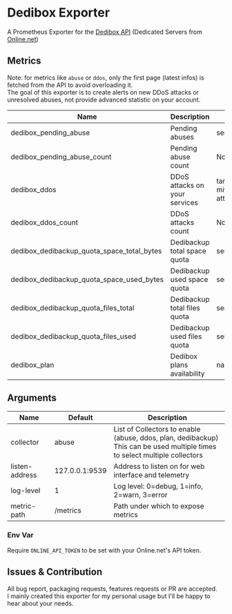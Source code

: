# Dedibox Exporter

A Prometheus Exporter for the [Dedibox API](https://console.online.net/fr/api/) (Dedicated Servers from [Online.net](https://www.scaleway.com/en/dedibox/))

## Metrics

Note: for metrics like `abuse` or `ddos`, only the first page (latest infos) is fetched from the API to avoid overloading it.  
The goal of this exporter is to create alerts on new DDoS attacks or unresolved abuses, not provide advanced statistic on your account.

| Name | Description | Labels |
| -------- | -------- | -------- |
| dedibox_pending_abuse | Pending abuses | service, category |
| dedibox_pending_abuse_count | Pending abuse count | None |
| dedibox_ddos | DDoS attacks on your services | target, mitigation_system, attack_type |
| dedibox_ddos_count | DDoS attacks count | None |
| dedibox_dedibackup_quota_space_total_bytes | Dedibackup total space quota | server_id, active |
| dedibox_dedibackup_quota_space_used_bytes | Dedibackup used space quota | server_id, active |
| dedibox_dedibackup_quota_files_total | Dedibackup total files quota | server_id, active |
| dedibox_dedibackup_quota_files_used | Dedibackup used files quota | server_id, active |
| dedibox_plan | Dedibox plans availability | name, datacenter |

## Arguments

| Name | Default | Description |
| -------- | -------- | -------- |
| collector | abuse | List of Collectors to enable (abuse, ddos, plan, dedibackup)<br />This can be used multiple times to select multiple collectors |
| listen-address | 127.0.0.1:9539 | Address to listen on for web interface and telemetry |
| log-level | 1 | Log level: 0=debug, 1=info, 2=warn, 3=error |
| metric-path | /metrics | Path under which to expose metrics |

### Env Var

Require `ONLINE_API_TOKEN` to be set with your Online.net's API token.

## Issues & Contribution
All bug report, packaging requests, features requests or PR are accepted.  
I mainly created this exporter for my personal usage but I'll be happy to hear about your needs.
